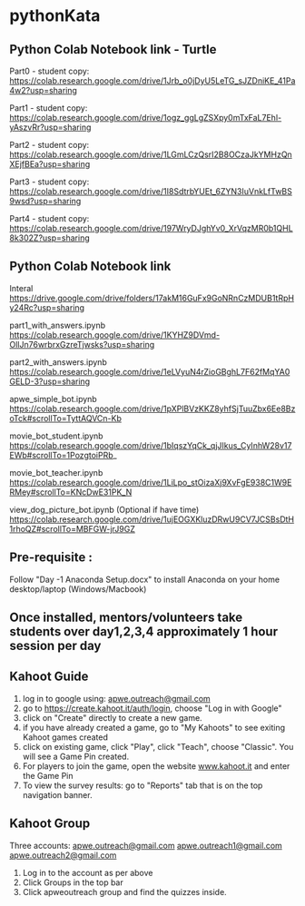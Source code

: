 # pythonKata

## Python Colab Notebook link - Turtle
Part0 - student copy: https://colab.research.google.com/drive/1Jrb_o0jDyU5LeTG_sJZDniKE_41Pa4w2?usp=sharing

Part1 - student copy: https://colab.research.google.com/drive/1ogz_ggLgZSXpy0mTxFaL7Ehl-yAszvRr?usp=sharing

Part2 - student copy: https://colab.research.google.com/drive/1LGmLCzQsrI2B8OCzaJkYMHzQnXEjfBEa?usp=sharing

Part3 - student copy: https://colab.research.google.com/drive/1I8SdtrbYUEt_6ZYN3IuVnkLfTwBS9wsd?usp=sharing

Part4 - student copy: https://colab.research.google.com/drive/197WryDJghYv0_XrVqzMR0b1QHL8k302Z?usp=sharing


## Python Colab Notebook link
Interal
https://drive.google.com/drive/folders/17akM16GuFx9GoNRnCzMDUB1tRpHy24Rc?usp=sharing

part1_with_answers.ipynb
https://colab.research.google.com/drive/1KYHZ9DVmd-OllJn76wrbrxGzreTjwsks?usp=sharing

part2_with_answers.ipynb
https://colab.research.google.com/drive/1eLVyuN4rZioGBghL7F62fMqYA0GELD-3?usp=sharing

apwe_simple_bot.ipynb
https://colab.research.google.com/drive/1pXPlBVzKKZ8yhfSjTuuZbx6Ee8BzoTck#scrollTo=TyttAQVCn-Kb

movie_bot_student.ipynb
https://colab.research.google.com/drive/1bIqszYqCk_qjJIkus_CyInhW28v17EWb#scrollTo=1PozgtoiPRb_

movie_bot_teacher.ipynb
https://colab.research.google.com/drive/1LiLpo_stOizaXj9XvFgE938C1W9ERMey#scrollTo=KNcDwE31PK_N

view_dog_picture_bot.ipynb (Optional if have time)
https://colab.research.google.com/drive/1ujEOGXKluzDRwU9CV7JCSBsDtH1rhoQZ#scrollTo=MBFGW-jrJ9GZ

## Pre-requisite :
Follow "Day -1 Anaconda Setup.docx" to install Anaconda on your home desktop/laptop (Windows/Macbook)

## Once installed, mentors/volunteers take students over day1,2,3,4 approximately 1 hour session per day 


## Kahoot Guide
1. log in to google using: apwe.outreach@gmail.com
1. go to https://create.kahoot.it/auth/login, choose "Log in with Google"
1. click on "Create" directly to create a new game.
1. if you have already created a game, go to "My Kahoots" to see exiting Kahoot games created
1. click on existing game, click "Play", click "Teach", choose "Classic". You will see a Game Pin created.
1. For players to join the game, open the website www.kahoot.it and enter the Game Pin
1. To view the survey results: go to "Reports" tab that is on the top navigation banner.

## Kahoot Group
Three accounts: 
apwe.outreach@gmail.com
apwe.outreach1@gmail.com
apwe.outreach2@gmail.com
1. Log in to the account as per above
2. Click Groups in the top bar
3. Click apweoutreach group and find the quizzes inside.

